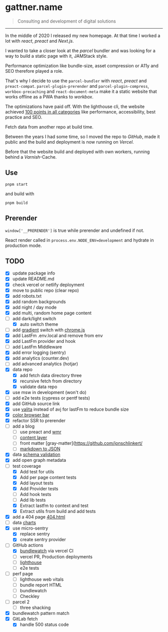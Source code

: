 # gattner.name

> Consulting and development of digital solutions

---

In the middle of 2020 I released my new homepage. At that time I worked a lot with _react_, _preact_ and _Next.js_.

I wanted to take a closer look at the _parcel_ bundler and was looking for a way to build a static page with it, JAMStack style.

Performance optimization like bundle-size, asset compression or A11y and SEO therefore played a role.

That's why I decide to use the `parcel-bundler` with _react_, _preact_ and `preact-compat`. `parcel-plugin-prerender` and `parcel-plugin-compress`, `workbox-precaching` and `react-document-meta` make it a static website that works offline as a PWA thanks to _workbox_.

The optimizations have paid off. With the lighthouse cli, the website achieved [100 points in all categories](https://googlechrome.github.io/lighthouse/viewer/?gist=6b8b5f4e71fda1b8b7b412c6de92e6ab) like performance, accessibility, best practice and SEO.

Fetch data from another repo at build time.

Between the years I had some time, so I moved the repo to _GitHub_, made it public and the build and deployment is now running on _Vercel_.

Before that the website build and deployed with own workers, running behind a _Varnish_-Cache.

## Use

```shell
pnpm start
```

and build with

```shell
pnpm build
```

## Prerender

`window['__PRERENDER']` is true while prerender and undefined if not.

React render called in `process.env.NODE_ENV=development` and hydrate in production mode.

## TODO

- [x] update package info
- [x] update README.md
- [x] check vercel or netlify deployment
- [x] move to public repo (clear repo)
- [x] add robots.txt
- [x] add random backgrounds
- [x] add night / day mode
- [x] add multi, random home page content
- [ ] add dark/light switch
  - [x] auto switch theme
- [ ] add [gradient](https://www.joshwcomeau.com/css/make-beautiful-gradients/) switch with [chrome.js](https://gka.github.io/chroma.js/)
- [x] add LastFm .env.local and remove from env
- [x] add LastFm provider and hook
- [ ] add LastFm Middleware
- [x] add error logging (sentry)
- [x] add analytics (counter.dev)
- [ ] add advanced analytics (hotjar)
- [x] data repo
  - [x] add fetch data directory three
  - [x] recursive fetch from directory
  - [x] validate data repo
- [x] use msw in development (won't do)
- [ ] add e2e tests (cypress or pentf tests)
- [x] add GitHub source link
- [x] use [valita](https://github.com/badrap/valita/blob/main/README.md) instead of avj for lastFm to reduce bundle size
- [x] [color browser bar](https://stackoverflow.com/a/37630385)
- [x] refactor SSR to prerender
- [ ] add a blog
  - [ ] use preact and [wmr](https://wmr.dev/)
  - [ ] [content layer](https://github.com/contentlayerdev/contentlayer)
  - [ ] front matter [gray-matter](<https://github.com/jonschlinkert/>
  - [ ] [markdown to JSON](https://github.com/MoOx/markdown-to-json)
- [x] data [schema validation](https://ajv.js.org/guide/async-validation.html)
- [x] add open graph metadata
- [ ] test coverage
  - [x] Add test for utils
  - [x] Add per page content tests
  - [x] Add layout tests
  - [x] Add Provider tests
  - [ ] Add hook tests
  - [ ] Add lib tests
  - [x] Extract lastfm to context and test
  - [x] Extract utils from build and add tests
- [x] add a 404 page [404.html](https://vercel.com/guides/custom-404-page)
- [ ] data [charts](https://nivo.rocks/)
- [x] use micro-sentry
  - [x] replace sentry
  - [x] create sentry provider
- [ ] GitHub actions
  - [x] [bundlewatch](https://github.com/bundlewatch/bundlewatch) via vercel CI
  - [ ] vercel PR, Production deployments
  - [ ] [lighthouse](https://github.com/marketplace/actions/web-performance-audits-with-lighthouse)
  - [ ] e2e tests
- [ ] perf page
  - [ ] lighthouse web vitals
  - [ ] bundle report HTML
  - [ ] bundlewatch
  - [ ] Checkley
- [ ] parcel 2
  - [ ] three shacking
- [x] bundlewatch pattern match
- [x] GitLab fetch
  - [x] handle 500 status code
